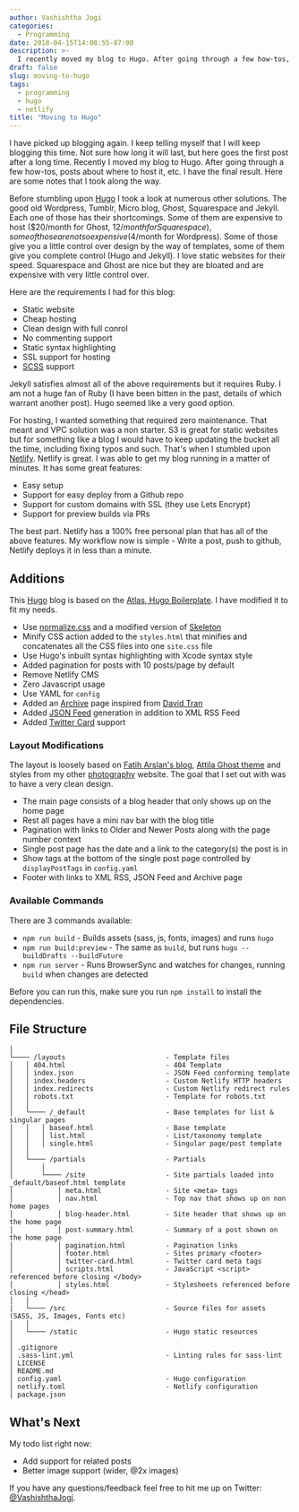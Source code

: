 ```yaml
---
author: Vashishtha Jogi
categories:
  - Programming
date: 2018-04-15T14:08:55-07:00
description: >-
  I recently moved my blog to Hugo. After going through a few how-tos, posts about where to host it, etc. I have the final result. This [Hugo](https://gohugo.io/) blog is based on the [Atlas, Hugo Boilerplate](https://github.com/indigotree/atlas) modified to fit my needs. Here are some notes that I took along the way.
draft: false
slug: moving-to-hugo
tags:
  - programming
  - hugo
  - netlify
title: "Moving to Hugo"
---
```


I have picked up blogging again. I keep telling myself that I will keep blogging this time. Not sure how long it will last, but here goes the first post after a long time. Recently I moved my blog to Hugo. After going through a few how-tos, posts about where to host it, etc. I have the final result. Here are some notes that I took along the way.

Before stumbling upon [Hugo](https://gohugo.io) I took a look at numerous other solutions. The good old Wordpress, Tumblr, Micro.blog, Ghost, Squarespace and Jekyll. Each one of those has their shortcomings. Some of them are expensive to host ($20/month for Ghost, $12/month for Squarespace), some of those are not so expensive ($4/month for Wordpress). Some of those give you a little control over design by the way of templates, some of them give you complete control (Hugo and Jekyll). I love static websites for their speed. Squarespace and Ghost are nice but they are bloated and are expensive with very little control over.

Here are the requirements I had for this blog:

* Static website
* Cheap hosting
* Clean design with full conrol
* No commenting support
* Static syntax highlighting
* SSL support for hosting
* [SCSS](https://sass-lang.com) support

Jekyll satisfies almost all of the above requirements but it requires Ruby. I am not a huge fan of Ruby (I have been bitten in the past, details of which warrant another post). Hugo seemed like a very good option.

For hosting, I wanted something that required zero maintenance. That meant and VPC solution was a non starter. S3 is great for static websites but for something like a blog I would have to keep updating the bucket all the time, including fixing typos and such. That's when I stumbled upon [Netlify](https://netlify.com). Netlify is great. I was able to get my blog running in a matter of minutes. It has some great features:

* Easy setup
* Support for easy deploy from a Github repo
* Support for custom domains with SSL (they use Lets Encrypt)
* Support for preview builds via PRs

The best part. Netlify has a 100% free personal plan that has all of the above features. My workflow now is simple - Write a post, push to github, Netlify deploys it in less than a minute. 

## Additions

This [Hugo](https://gohugo.io/) blog is based on the [Atlas, Hugo Boilerplate](https://github.com/indigotree/atlas). I have modified it to fit my needs.

* Use [normalize.css](https://github.com/necolas/normalize.css) and a modified version of [Skeleton](https://github.com/dhg/Skeleton/)
* Minify CSS action added to the `styles.html` that minifies and concatenates all the CSS files into one `site.css` file
* Use Hugo's inbuilt syntax highlighting with Xcode syntax style
* Added pagination for posts with 10 posts/page by default
* Remove Netlify CMS
* Zero Javascript usage
* Use YAML for `config`
* Added an [Archive](https://jogi.blog/archive/) page inspired from [David Tran](https://davidtranscend.com/blog/how-to-create-an-archives-page-with-hugo/)
* Added [JSON Feed](https://jsonfeed.org) generation in addition to XML RSS Feed
* Added [Twitter Card](https://developer.twitter.com/en/docs/tweets/optimize-with-cards/guides/getting-started) support

### Layout Modifications

The layout is loosely based on [Fatih Arslan's blog](https://arslan.io), [Attila Ghost theme](https://github.com/zutrinken/attila) and styles from my other [photography](https://jogi.photos) website. The goal that I set out with was to have a very clean design.

* The main page consists of a blog header that only shows up on the home page
* Rest all pages have a mini nav bar with the blog title
* Pagination with links to Older and Newer Posts along with the page number context
* Single post page has the date and a link to the category(s) the post is in
* Show tags at the bottom of the single post page controlled by `displayPostTags` in `config.yaml`
* Footer with links to XML RSS, JSON Feed and Archive page

### Available Commands

There are 3 commands available:

* `npm run build` - Builds assets (sass, js, fonts, images) and runs `hugo`
* `npm run build:preview` - The same as `build`, but runs `hugo --buildDrafts --buildFuture`
* `npm run server` - Runs BrowserSync and watches for changes, running `build` when changes are detected

Before you can run this, make sure you run `npm install` to install the dependencies.


## File Structure

```
│
└──── /layouts                         - Template files
│   │ 404.html                         - 404 Template
│   │ index.json                       - JSON Feed conforming template
│   │ index.headers                    - Custom Netlify HTTP headers
│   │ index.redirects                  - Custom Netlify redirect rules
│   │ robots.txt                       - Template for robots.txt
│   │
│   └──── /_default                    - Base templates for list & singular pages
│   │   │ baseof.html                  - Base template
│   │   │ list.html                    - List/taxonomy template
│   │   │ single.html                  - Singular page/post template
│   │
│   └──── /partials                    - Partials
│       │
│       └──── /site                    - Site partials loaded into _default/baseof.html template
│           │ meta.html                - Site <meta> tags
│           │ nav.html                 - Top nav that shows up on non home pages
│           │ blog-header.html         - Site header that shows up on the home page
│           │ post-summary.html        - Summary of a post shown on the home page
│           │ pagination.html          - Pagination links
│           │ footer.html              - Sites primary <footer>
│           │ twitter-card.html        - Twitter card meta tags
│           │ scripts.html             - JavaScript <script> referenced before closing </body>
│           │ styles.html              - Stylesheets referenced before closing </head>
│   │
|   └──── /src                         - Source files for assets (SASS, JS, Images, Fonts etc)
│   │
│   └──── /static                      - Hugo static resources
│
│ .gitignore
│ .sass-lint.yml                       - Linting rules for sass-lint
│ LICENSE
│ README.md
│ config.yaml                          - Hugo configuration
│ netlify.toml                         - Netlify configuration
│ package.json
```

## What's Next
My todo list right now:

* Add support for related posts
* Better image support (wider, @2x images)

If you have any questions/feedback feel free to hit me up on Twitter: [@VashishthaJogi](https://twitter.com/VashishthaJogi).